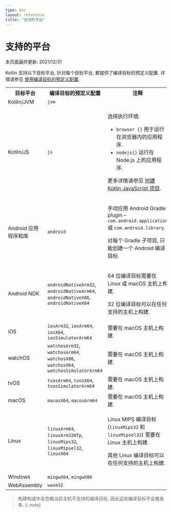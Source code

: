```yaml
---
type: doc
layout: reference
title: "支持的平台"
---
```


# 支持的平台

本页面最终更新: 2021/12/31

Kotlin 支持以下目标平台, 针对每个目标平台, 都提供了编译目标的预定义配置.
详情请参见 [使用编译目标的预定义配置](mpp-set-up-targets.html).

<table>
    <tr>
        <th>目标平台</th>
        <th>编译目标的预定义配置</th>
        <th>注释</th>
    </tr>
    <tr>
        <td>Kotlin/JVM</td>
        <td><code>jvm</code></td>
        <td></td>
    </tr>
    <tr>
        <td>Kotlin/JS</td>
        <td><code>js</code></td>
        <td>
            <p>选择执行环境:</p>
            <ul>
                <li><code>browser {}</code> 用于运行在浏览器内的应用程序.</li>
                <li><code>nodejs{}</code> 运行在 Node.js 上的应用程序.</li>
            </ul>
            <p>更多详情请参见 <a href="../js/js-project-setup.html#execution-environments">创建 Kotlin JavaScript 项目</a>.</p>
        </td>
    </tr>
    <tr>
        <td>Android 应用程序和库</td>
        <td><code>android</code></td>
        <td>
            <p>手动应用 Android Gradle plugin  – <code>com.android.application</code> 或 <code>com.android.library</code>.</p>
            <p>对每个 Gradle 子项目, 只能创建一个 Android 编译目标.</p>
        </td>
    </tr>
    <tr>
        <td>Android NDK</td>
        <td><code>androidNativeArm32</code>, <code>androidNativeArm64</code>, <code>androidNativeX86</code>, <code>androidNativeX64</code></td>
        <td>
            <p>64 位编译目标需要在 Linux 或 macOS 主机上构建.</p>
            <p>32 位编译目标可以在任何支持的主机上构建.</p>
        </td>
    </tr>
    <tr>
        <td>iOS</td>
        <td><code>iosArm32</code>, <code>iosArm64</code>, <code>iosX64</code>, <code>iosSimulatorArm64</code></td>
        <td>需要在 macOS 主机上构建.</td>
    </tr>
    <tr>
        <td>watchOS</td>
        <td><code>watchosArm32</code>, <code>watchosArm64</code>, <code>watchosX86</code>, <code>watchosX64</code>, <code>watchosSimulatorArm64</code></td>
        <td>需要在 macOS 主机上构建.</td>
    </tr>
    <tr>
        <td>tvOS</td>
        <td><code>tvosArm64</code>, <code>tvosX64</code>, <code>tvosSimulatorArm64</code></td>
        <td>需要在 macOS 主机上构建.</td>
    </tr>
    <tr>
        <td>macOS</td>
        <td><code>macosX64</code>, <code>macosArm64</code></td>
        <td>需要在 macOS 主机上构建.</td>
    </tr>
    <tr>
        <td>Linux</td>
        <td><code>linuxArm64</code>, <code>linuxArm32Hfp</code>, <code>linuxMips32</code>, <code>linuxMipsel32</code>, <code>linuxX64</code></td>
        <td>
            <p>Linux MIPS 编译目标 (<code>linuxMips32</code> 和 <code>linuxMipsel32</code>) 需要在 Linux 主机上构建.</p>
            <p>其他 Linux 编译目标可以在任何支持的主机上构建.</p>
        </td>
    </tr>
    <tr>
        <td>Windows</td>
        <td><code>mingwX64</code>, <code>mingwX86</code></td>
        <td></td>
    </tr>
    <tr>
        <td>WebAssembly</td>
        <td><code>wasm32</code></td>
        <td></td>
    </tr>
</table>

> 构建构成中会忽略当前主机不支持的编译目标, 因此这些编译目标不会被发布.
{:.note}
